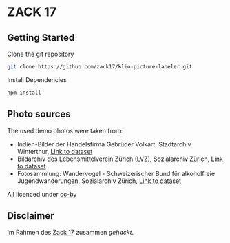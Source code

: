 # ZACK 17

## Getting Started

Clone the git repository 

```bash
git clone https://github.com/zack17/klio-picture-labeler.git
```


Install Dependencies

```bash
npm install
```

## Photo sources
The used demo photos were taken from:
* Indien-Bilder der Handelsfirma Gebrüder Volkart, Stadtarchiv Winterthur, [Link to dataset](https://data.stadt-zuerich.ch/dataset/winterthur_sar_volkart)
* Bildarchiv des Lebensmittelverein Zürich (LVZ), Sozialarchiv Zürich, [Link to dataset](https://data.stadt-zuerich.ch/dataset/sozialarchiv-lvz)
* Fotosammlung: Wandervogel - Schweizerischer Bund für alkoholfreie Jugendwanderungen, Sozialarchiv Zürich, [Link to dataset](https://data.stadt-zuerich.ch/dataset/sozialarchiv-wandervogel)

All licenced under [cc-by](http://opendefinition.org/licenses/cc-by/)

## Disclaimer
Im Rahmen des [Zack 17](http://vsa-aas.ch/archivtag-2017/hackday-zuerich/) zusammen *gehackt*. 
